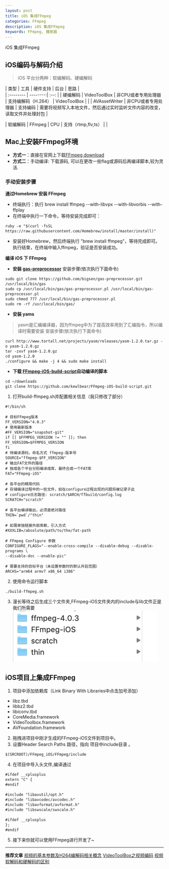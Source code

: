 ```yaml
---
layout: post
title: iOS 集成FFmpeg
categories: FFmpeg
description: iOS 集成FFmpeg
keywords: FFmpeg, 播放器
---
```



iOS 集成FFmpeg

## iOS编码与解码介绍

> iOS 平台分两种：软编解码、硬编解码

| 类型      |    工具 |     硬件支持  |    后台 |    思路  |   
| :-------- | --------:| :--: |
| 硬编解码  | VideoToolBox |  非CPU或者专用处理器   | 支持编解码（H.264）   | VideoToolBox   |
|   | AVAssetWriter |  非CPU或者专用处理器   | 支持编码     | 需要将视频写入本地文件，然后通过实时监听文件内容的改变，读取文件并处理封包       |

| 软编解码  | FFmpeg |  CPU   | 支持（rtmp,flv,ts）   |    |

## Mac上安装FFmpeg环境

- **方式一**：直接在官网上下载[FFmpeg download](https://ffmpeg.org/download.html#build-mac)
- **方式二**：手动编译: 下载源码, 可以在更改一些flag或源码后再编译脚本,较为灵活.

### 手动安装步骤
**通过Homebrew 安装 FFmpeg**
- 终端执行：执行 brew install ffmpeg --with-libvpx --with-libvorbis --with-ffplay
- 在终端中执行一下命令，等待安装完成即可：

```
ruby -e "$(curl -fsSL https://raw.githubusercontent.com/Homebrew/install/master/install)"

```

- 安装好Homebrew，然后终端执行 "brew install ffmpeg"，等待完成即可。
执行结束，在终端中输入ffmpeg，验证是否安装成功。

**编译 iOS 下 FFmpeg**
- **安装 [gas-preprocessor](https://github.com/bigsen/gas-preprocessor.git)**
安装步骤(依次执行下面命令)
```
sudo git clone https://github.com/bigsen/gas-preprocessor.git  /usr/local/bin/gas
sudo cp /usr/local/bin/gas/gas-preprocessor.pl /usr/local/bin/gas-preprocessor.pl
sudo chmod 777 /usr/local/bin/gas-preprocessor.pl
sudo rm -rf /usr/local/bin/gas/

```

- **安装 yams**
> yasm是汇编编译器，因为ffmpeg中为了提高效率用到了汇编指令，所以编译时需要安装
安装步骤(依次执行下面命令)
```
curl http://www.tortall.net/projects/yasm/releases/yasm-1.2.0.tar.gz -o yasm-1.2.0.gz
tar -zxvf yasm-1.2.0.gz
cd yasm-1.2.0
./configure && make -j 4 && sudo make install

```

- **下载 [FFmpeg-iOS-build-script](https://github.com/kewlbear/FFmpeg-iOS-build-script.git)自动编译的脚本**

```
cd ~/downloads
git clone https://github.com/kewlbear/FFmpeg-iOS-build-script.git

```

1. 打开build-ffmpeg.sh并配置相关信息（我只修改了部分）

```
#!/bin/sh

# 目标FFmpeg版本
FF_VERSION="4.0.3"
# 使用最新版本
#FF_VERSION="snapshot-git"
if [[ $FFMPEG_VERSION != "" ]]; then
FF_VERSION=$FFMPEG_VERSION
fi
# 待编译源码，命名方式 ffmpeg-版本号
SOURCE="ffmpeg-$FF_VERSION"
# 输出FAT文件的路径
# 按成各个平台分别编译成库，最终合成一个FAT库
FAT="FFmpeg-iOS"

# 各平台的精简代码
# 存储编译过程中的一些文件，如在configure过程出现的问题将被记录于此
# configure日志路径: scratch/$ARCH/ffbuild/config.log
SCRATCH="scratch"

# 各平台编译输出，必须是绝对路径
THIN=`pwd`/"thin"

# 如需单独链接外部库赖，引入方式
#XXXLIB=/absolute/path/to/the/fat-path

# FFmpeg Configure 参数
CONFIGURE_FLAGS="--enable-cross-compile --disable-debug --disable-programs \
--disable-doc --enable-pic"

# 需要支持的目标平台（未设置参数时的默认开启范围）
ARCHS="arm64 armv7 x86_64 i386"

```

2. 使用命令运行脚本

```
./build-ffmpeg.sh

```

3. 漫长等待之后生成三个文件夹,FFmpeg-iOS文件夹内的include与lib文件正是我们所需要
![](/images/posts/ffmpeg/ffmpegbuildscript_output.png) 


## iOS项目上集成FFmpeg

1. 项目中添加依赖库（Link Binary With Libraries中点击加号添加）
- libz.tbd
- libbz2.tbd
- libiconv.tbd
- CoreMedia.framework
- VideoToolbox.framework
- AVFoundation.framework

2. 拖拽进项目中刚才生成的FFmpeg-iOS文件到项目中。
3. 设置Header Search Paths 路径，指向 项目中include目录 。
```
$(SRCROOT)/FFmpeg_iOS/FFmpeg/include

```
4. 在项目中导入头文件,编译通过

```
#ifdef __cplusplus
extern "C" {
#endif

#include "libavutil/opt.h"
#include "libavcodec/avcodec.h"
#include "libavformat/avformat.h"
#include "libswscale/swscale.h"

#ifdef __cplusplus
};
#endif

```

5. 接下来你就可以使用FFmpeg进行开发了~


----

**推荐文章**
[视频的基本参数及H264编解码相关概念](https://maxwellqi.github.io/ios-h264-summ/)
[VideoToolBox之视频编码](https://www.jianshu.com/p/06162a4731fb)
[视频软解码和硬解码的区别](https://blog.csdn.net/qq_15807167/article/details/52262559)
